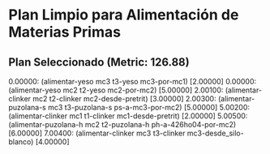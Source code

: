 # Plan Limpio para Alimentación de Materias Primas

## Plan Seleccionado (Metric: 126.88)

0.00000: (alimentar-yeso mc3 t3-yeso mc3-por-mc1) [2.00000]
0.00000: (alimentar-yeso mc2 t2-yeso mc2-por-mc2) [5.00000]
2.00100: (alimentar-clinker mc2 t2-clinker mc2-desde-pretrit) [3.00000]
2.00300: (alimentar-puzolana-s mc3 t3-puzolana-s ps-a-mc3-por-mc2) [5.00000]
5.00200: (alimentar-clinker mc1 t1-clinker mc1-desde-pretrit) [2.00000]
5.00500: (alimentar-puzolana-h mc2 t2-puzolana-h ph-a-426ho04-por-mc2) [6.00000]
7.00400: (alimentar-clinker mc3 t3-clinker mc3-desde_silo-blanco) [4.00000]